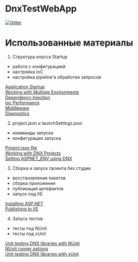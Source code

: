 # DnxTestWebApp

[![Gitter](https://badges.gitter.im/litichevskiydv/DnxTestWebApp.svg)](https://gitter.im/litichevskiydv/DnxTestWebApp?utm_source=badge&utm_medium=badge&utm_campaign=pr-badge&utm_content=badge)

Использованные материалы
========================

1. Структура класса Startup
  * работа с конфигурацией
  * настройка IoC
  * настройка pipeline'a обработки запросов
  
   [Application Startup](https://docs.asp.net/en/latest/fundamentals/startup.html)  
   [Working with Multiple Environments](https://docs.asp.net/en/latest/fundamentals/environments.html)  
   [Dependency Injection](https://docs.asp.net/en/latest/fundamentals/dependency-injection.html)  
   [Ioc Performance](https://github.com/danielpalme/IocPerformance/blob/master/README.md)  
   [Middleware](https://docs.asp.net/en/latest/fundamentals/middleware.html)  
   [Diagnostics](https://docs.asp.net/en/latest/fundamentals/diagnostics.html)
  
2. project.json и launchSettings.json
  * комманды запуска
  * конфигурации запуска
  
   [Project.json file](https://github.com/aspnet/Home/wiki/Project.json-file)  
   [Working with DNX Projects](https://docs.asp.net/en/latest/dnx/projects.html)  
   [Setting ASPNET_ENV using DNX](http://reasoncodeexample.com/2015/11/18/setting-aspnet_env-using-dnx-commands-when-deploying-asp-net-5-apps-to-iis/)

3. Сборка и запуск проекта без студии
  * восстановление пакетов
  * сборка приложения
  * публикация артефактов
  * запуск под IIS

   [Installing ASP.NET](https://docs.asp.net/en/latest/getting-started/installing-on-linux.html)  
   [Publishing to IIS](https://docs.asp.net/en/latest/publishing/iis.html)
  
4. Запуск тестов
  * тесты под NUnit
  * тесты под xUnit
  
   [Unit testing DNX libraries with NUnit](http://www.alteridem.net/2015/11/04/testing-net-core-using-nunit-3/)  
   [NUnit runner options](https://github.com/nunit/docs/wiki/Console-Command-Line)  
   [Unit testing DNX libraries with xUnit](http://xunit.github.io/docs/getting-started-dnx.html)
